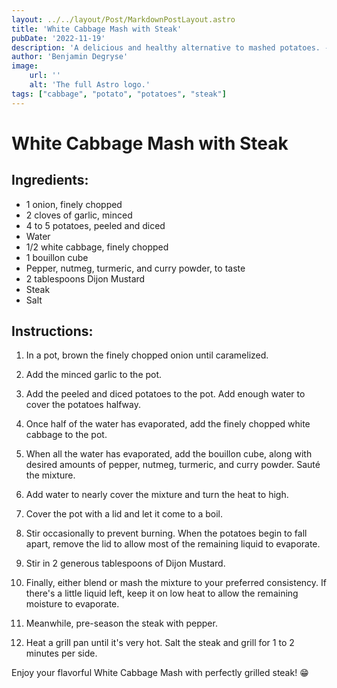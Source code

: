 ```yaml
---
layout: ../../layout/Post/MarkdownPostLayout.astro
title: 'White Cabbage Mash with Steak'
pubDate: '2022-11-19'
description: 'A delicious and healthy alternative to mashed potatoes. - Wittekool Stoemp'
author: 'Benjamin Degryse'
image:
    url: ''
    alt: 'The full Astro logo.'
tags: ["cabbage", "potato", "potatoes", "steak"]
---
```


# White Cabbage Mash with Steak

## Ingredients:
- 1 onion, finely chopped
- 2 cloves of garlic, minced
- 4 to 5 potatoes, peeled and diced
- Water
- 1/2 white cabbage, finely chopped
- 1 bouillon cube
- Pepper, nutmeg, turmeric, and curry powder, to taste
- 2 tablespoons Dijon Mustard
- Steak
- Salt

## Instructions:
1. In a pot, brown the finely chopped onion until caramelized.

2. Add the minced garlic to the pot.

3. Add the peeled and diced potatoes to the pot. Add enough water to cover the potatoes halfway.

4. Once half of the water has evaporated, add the finely chopped white cabbage to the pot.

5. When all the water has evaporated, add the bouillon cube, along with desired amounts of pepper, nutmeg, turmeric, and curry powder. Sauté the mixture.

6. Add water to nearly cover the mixture and turn the heat to high.

7. Cover the pot with a lid and let it come to a boil.

8. Stir occasionally to prevent burning. When the potatoes begin to fall apart, remove the lid to allow most of the remaining liquid to evaporate.

9. Stir in 2 generous tablespoons of Dijon Mustard.

10. Finally, either blend or mash the mixture to your preferred consistency. If there's a little liquid left, keep it on low heat to allow the remaining moisture to evaporate.

11. Meanwhile, pre-season the steak with pepper.

12. Heat a grill pan until it's very hot. Salt the steak and grill for 1 to 2 minutes per side.

Enjoy your flavorful White Cabbage Mash with perfectly grilled steak! 😁
